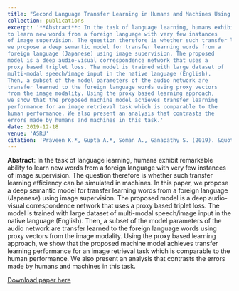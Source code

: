 ```yaml
---
title: "Second Language Transfer Learning in Humans and Machines Using Image Supervision"
collection: publications
excerpt: '**Abstract**: In the task of language learning, humans exhibit remarkable ability
to learn new words from a foreign language with very few instances
of image supervision. The question therefore is whether such transfer learning efficiency can be simulated in machines. In this paper,
we propose a deep semantic model for transfer learning words from a
foreign language (Japanese) using image supervision. The proposed
model is a deep audio-visual correspondence network that uses a
proxy based triplet loss. The model is trained with large dataset of
multi-modal speech/image input in the native language (English).
Then, a subset of the model parameters of the audio network are
transfer learned to the foreign language words using proxy vectors
from the image modality. Using the proxy based learning approach,
we show that the proposed machine model achieves transfer learning
performance for an image retrieval task which is comparable to the
human performance. We also present an analysis that contrasts the
errors made by humans and machines in this task.'
date: 2019-12-18
venue: 'ASRU'
citation: 'Praveen K.*, Gupta A.*, Soman A., Ganapathy S. (2019). &quot;Second Language Transfer Learning in Humans and Machines Using Image Supervision.&quot; <i>Proceedings of IEEE ASRU 2019.</i> (* equal contribution)'
---
```


**Abstract**: In the task of language learning, humans exhibit remarkable ability
to learn new words from a foreign language with very few instances
of image supervision. The question therefore is whether such transfer learning efficiency can be simulated in machines. In this paper,
we propose a deep semantic model for transfer learning words from a
foreign language (Japanese) using image supervision. The proposed
model is a deep audio-visual correspondence network that uses a
proxy based triplet loss. The model is trained with large dataset of
multi-modal speech/image input in the native language (English).
Then, a subset of the model parameters of the audio network are
transfer learned to the foreign language words using proxy vectors
from the image modality. Using the proxy based learning approach,
we show that the proposed machine model achieves transfer learning
performance for an image retrieval task which is comparable to the
human performance. We also present an analysis that contrasts the
errors made by humans and machines in this task.

[Download paper here](http://leap.ee.iisc.ac.in/sriram/publications/papers/Second_Language_Learning_ASRU2019.pdf)
